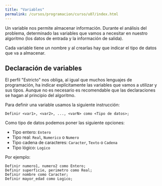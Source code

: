 ```yaml
---
title: "Variables"
permalink: /cursos/programacion/curso/u07/index.html
---
```


Un variable nos permite almacenar información. Durante el análisis del problema, determinado las variables que vamos a necesitar en nuestro algoritmo (los datos de entrada y la información de salida).

Cada variable tiene un nombre y al crearlas hay que indicar el tipo de datos que va a almacenar.

## Declaración de variables

El perfil "Estricto" nos obliga, al igual que muchos lenguajes de programación, ha indicar explícitamente las variables que vamos a utilizar y sus tipos. Aunque no es necesario es recomendable que las declaraciones se hagan al principio del algoritmo.

Para definir una variable usamos la siguiente instrucción:

	Definir <var1>, <var2>, ..., <varN> como <Tipo de datos>;

Como tipo de datos podemos poner las siguiente opciones:

* Tipo entero: `Entero`
* Tipo real: `Real`, `Numerico` o `Numero`
* Tipo cadena de caracteres: `Caracter`, `Texto` o `Cadena`
* Tipo lógico: `Logico`


Por ejemplo:

	Definir numero1, numero2 como Entero;
	Definir superficie, perimetro como Real;
	Definir nombre como Caracter;
	Definir mayor_edad como Logico;


